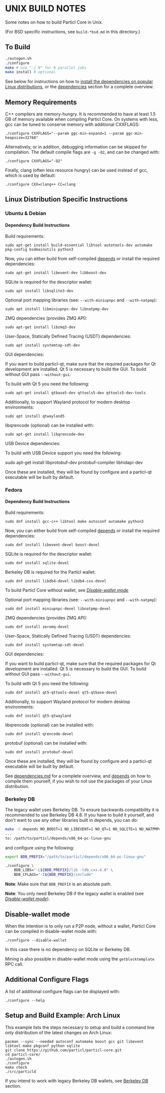 UNIX BUILD NOTES
====================
Some notes on how to build Particl Core in Unix.

(For BSD specific instructions, see `build-*bsd.md` in this directory.)

To Build
---------------------

```bash
./autogen.sh
./configure
make # use "-j N" for N parallel jobs
make install # optional
```

See below for instructions on how to [install the dependencies on popular Linux
distributions](#linux-distribution-specific-instructions), or the
[dependencies](#dependencies) section for a complete overview.

## Memory Requirements

C++ compilers are memory-hungry. It is recommended to have at least 1.5 GB of
memory available when compiling Particl Core. On systems with less, gcc can be
tuned to conserve memory with additional CXXFLAGS:


    ./configure CXXFLAGS="--param ggc-min-expand=1 --param ggc-min-heapsize=32768"

Alternatively, or in addition, debugging information can be skipped for compilation. The default compile flags are
`-g -O2`, and can be changed with:

    ./configure CXXFLAGS="-O2"

Finally, clang (often less resource hungry) can be used instead of gcc, which is used by default:

    ./configure CXX=clang++ CC=clang

## Linux Distribution Specific Instructions

### Ubuntu & Debian

#### Dependency Build Instructions

Build requirements:

    sudo apt-get install build-essential libtool autotools-dev automake pkg-config bsdmainutils python3

Now, you can either build from self-compiled [depends](#dependencies) or install the required dependencies:

    sudo apt-get install libevent-dev libboost-dev

SQLite is required for the descriptor wallet:

    sudo apt install libsqlite3-dev

Optional port mapping libraries (see: `--with-miniupnpc` and `--with-natpmp`):

    sudo apt install libminiupnpc-dev libnatpmp-dev

ZMQ dependencies (provides ZMQ API):

    sudo apt-get install libzmq3-dev

User-Space, Statically Defined Tracing (USDT) dependencies:

    sudo apt install systemtap-sdt-dev

GUI dependencies:

If you want to build particl-qt, make sure that the required packages for Qt development
are installed. Qt 5 is necessary to build the GUI.
To build without GUI pass `--without-gui`.

To build with Qt 5 you need the following:

    sudo apt-get install qtbase5-dev qttools5-dev qttools5-dev-tools

Additionally, to support Wayland protocol for modern desktop environments:

    sudo apt install qtwayland5

libqrencode (optional) can be installed with:

    sudo apt-get install libqrencode-dev

USB Device dependencies:

To build with USB Device support you need the following:

sudo apt-get install libprotobuf-dev protobuf-compiler libhidapi-dev

Once these are installed, they will be found by configure and a particl-qt executable will be
built by default.


### Fedora

#### Dependency Build Instructions

Build requirements:

    sudo dnf install gcc-c++ libtool make autoconf automake python3

Now, you can either build from self-compiled [depends](#dependencies) or install the required dependencies:

    sudo dnf install libevent-devel boost-devel

SQLite is required for the descriptor wallet:

    sudo dnf install sqlite-devel

Berkeley DB is required for the Particl wallet:

    sudo dnf install libdb4-devel libdb4-cxx-devel

To build Particl Core without wallet, see [*Disable-wallet mode*](#disable-wallet-mode)

Optional port mapping libraries (see: `--with-miniupnpc` and `--with-natpmp`):

    sudo dnf install miniupnpc-devel libnatpmp-devel

ZMQ dependencies (provides ZMQ API):

    sudo dnf install zeromq-devel

User-Space, Statically Defined Tracing (USDT) dependencies:

    sudo dnf install systemtap-sdt-devel

GUI dependencies:

If you want to build particl-qt, make sure that the required packages for Qt development
are installed. Qt 5 is necessary to build the GUI.
To build without GUI pass `--without-gui`.

To build with Qt 5 you need the following:

    sudo dnf install qt5-qttools-devel qt5-qtbase-devel

Additionally, to support Wayland protocol for modern desktop environments:

    sudo dnf install qt5-qtwayland

libqrencode (optional) can be installed with:

    sudo dnf install qrencode-devel

protobuf (optional) can be installed with:

    sudo dnf install protobuf-devel

Once these are installed, they will be found by configure and a particl-qt executable will be
built by default.


See [dependencies.md](dependencies.md) for a complete overview, and
[depends](/depends/README.md) on how to compile them yourself, if you wish to
not use the packages of your Linux distribution.

### Berkeley DB

The legacy wallet uses Berkeley DB. To ensure backwards compatibility it is
recommended to use Berkeley DB 4.8. If you have to build it yourself, and don't
want to use any other libraries built in depends, you can do:
```bash
make -C depends NO_BOOST=1 NO_LIBEVENT=1 NO_QT=1 NO_SQLITE=1 NO_NATPMP=1 NO_UPNP=1 NO_ZMQ=1 NO_USDT=1
...
to: /path/to/particl/depends/x86_64-pc-linux-gnu
```
and configure using the following:
```bash
export BDB_PREFIX="/path/to/particl/depends/x86_64-pc-linux-gnu"

./configure \
    BDB_LIBS="-L${BDB_PREFIX}/lib -ldb_cxx-4.8" \
    BDB_CFLAGS="-I${BDB_PREFIX}/include"
```

**Note**: Make sure that `BDB_PREFIX` is an absolute path.

**Note**: You only need Berkeley DB if the legacy wallet is enabled (see [*Disable-wallet mode*](#disable-wallet-mode)).

Disable-wallet mode
--------------------
When the intention is to only run a P2P node, without a wallet, Particl Core can
be compiled in disable-wallet mode with:

    ./configure --disable-wallet

In this case there is no dependency on SQLite or Berkeley DB.

Mining is also possible in disable-wallet mode using the `getblocktemplate` RPC call.

Additional Configure Flags
--------------------------
A list of additional configure flags can be displayed with:

    ./configure --help


Setup and Build Example: Arch Linux
-----------------------------------
This example lists the steps necessary to setup and build a command line only distribution of the latest changes on Arch Linux:

    pacman --sync --needed autoconf automake boost gcc git libevent libtool make pkgconf python sqlite
    git clone https://github.com/particl/particl-core.git
    cd particl-core/
    ./autogen.sh
    ./configure
    make check
    ./src/particld

If you intend to work with legacy Berkeley DB wallets, see [Berkeley DB](#berkeley-db) section.
